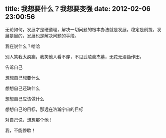 title: 我想要什么？我想要变强
date: 2012-02-06 23:00:56
---

无论如何，发展才是硬道理，解决一切问题的根本办法就是发展。稳定是前提，发展是目的，发展也是解决问题的手段。

我在说什么？哈哈

别人笑我太疯癫，我笑他人看不穿，不见武陵豪杰墓，无花无酒锄作田。

告诉自己

想想自己想要什么

想想自己还缺什么

想想自己应该做什么

想想自己的目标，那远在浩瀚宇宙的目标

对自己说，想想那个他！

我，不能停歇！